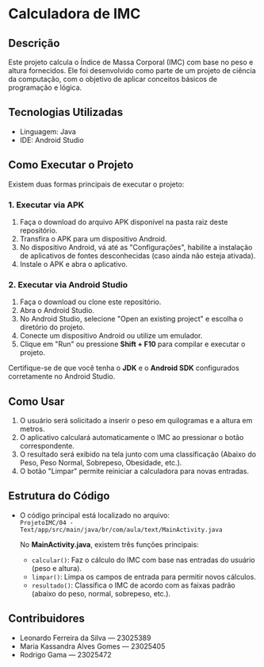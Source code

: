 # Calculadora de IMC

## Descrição
Este projeto calcula o Índice de Massa Corporal (IMC) com base no peso e altura fornecidos. Ele foi desenvolvido como parte de um projeto de ciência da computação, com o objetivo de aplicar conceitos básicos de programação e lógica.

## Tecnologias Utilizadas
- Linguagem: Java
- IDE: Android Studio

## Como Executar o Projeto
Existem duas formas principais de executar o projeto:

### 1. Executar via APK
1. Faça o download do arquivo APK disponível na pasta raiz deste repositório.
2. Transfira o APK para um dispositivo Android.
3. No dispositivo Android, vá até as "Configurações", habilite a instalação de aplicativos de fontes desconhecidas (caso ainda não esteja ativada).
4. Instale o APK e abra o aplicativo.

### 2. Executar via Android Studio
1. Faça o download ou clone este repositório.
2. Abra o Android Studio.
3. No Android Studio, selecione "Open an existing project" e escolha o diretório do projeto.
4. Conecte um dispositivo Android ou utilize um emulador.
5. Clique em "Run" ou pressione **Shift + F10** para compilar e executar o projeto.

Certifique-se de que você tenha o **JDK** e o **Android SDK** configurados corretamente no Android Studio.

## Como Usar
1. O usuário será solicitado a inserir o peso em quilogramas e a altura em metros.
2. O aplicativo calculará automaticamente o IMC ao pressionar o botão correspondente.
3. O resultado será exibido na tela junto com uma classificação (Abaixo do Peso, Peso Normal, Sobrepeso, Obesidade, etc.).
4. O botão "Limpar" permite reiniciar a calculadora para novas entradas.

## Estrutura do Código
- O código principal está localizado no arquivo:  
  `ProjetoIMC/04 - Text/app/src/main/java/br/com/aula/text/MainActivity.java`
  
  No **MainActivity.java**, existem três funções principais:
  - `calcular()`: Faz o cálculo do IMC com base nas entradas do usuário (peso e altura).
  - `limpar()`: Limpa os campos de entrada para permitir novos cálculos.
  - `resultado()`: Classifica o IMC de acordo com as faixas padrão (abaixo do peso, normal, sobrepeso, etc.).

## Contribuidores
- Leonardo Ferreira da Silva — 23025389
- Maria Kassandra Alves Gomes — 23025405
- Rodrigo Gama — 23025472
